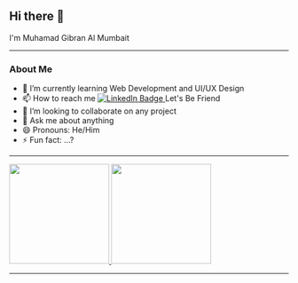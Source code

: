 ## Hi there 👋
I'm Muhamad Gibran Al Mumbait

---

### About Me
- 🌱 I’m currently learning Web Development and UI/UX Design
- 📫 How to reach me  <a href="https://www.linkedin.com/in/muhamad-gibran-al-mumbait-232a85250/">
    <img src="https://img.shields.io/badge/LinkedIn-blue?style=for-the-badge&logo=linkedin&logoColor=white" alt="LinkedIn Badge"/>
  </a>
    Let's Be Friend
- 👯 I’m looking to collaborate on any project
- 💬 Ask me about anything
- 😄 Pronouns: He/Him
- ⚡ Fun fact: ...?

---

<p align="left">
<a href="https://github.com/muhamadgibran16">
  <img height="180em" src="https://github-readme-stats-eight-theta.vercel.app/api?username=muhamadgibran16&show_icons=true&theme=algolia&include_all_commits=true&count_private=true"/>
  <img height="180em" src="https://github-readme-stats-eight-theta.vercel.app/api/top-langs/?username=muhamadgibran16&layout=compact&langs_count=8&theme=algolia"/>
  </a>
</p>

---


